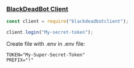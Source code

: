 
### [BlackDeadBot Client](https://github.com/theequaq/blackdeadbotclient)

```js
const client = require("blackdeadbotclient");

client.login("My-secret-token"); 
```


Create file with .env
in .env file:

```.env
TOKEN="My-Super-Secret-Token"
PREFIX="!"
```
